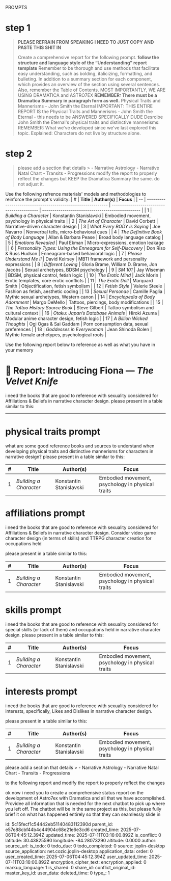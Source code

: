 PROMPTS

# step 1 

> **PLEASE REFRAIN FROM SPEAKING I NEED TO JUST COPY AND PASTE THIS SHIT IN**
>
> Create a comprehensive report for the following  prompt. **follow the structure and language style of the “Understanding” report template** Remember to be thorough and use methods that facilitate easy understanding, such as bolding, italicizing, formatting, and bulleting. In addition to a summary section for each component, which provides an overview of the section using several sentences. Also, remember the Table of Contents. MOST IMPORTANTLY, WE ARE USING DRAMATICA and ASTRO7EX 
> **REMEMBER: There must be a Dramatica Summary in paragraph form as well.**
> Physical Traits and Mannerisms - John Smith the Eternal
> IMPORTANT: THIS ENTIRE REPORT IS the Physical Traits and Mannerisms - John Smith the Eternal  -  this needs to be ANSWERED SPECIFICALLY DUDE
>  Desrcibe John Smith the Eternal's physical traits and distinctive mannerisms:
> REMEMBER: What we've developed since we've last explored this topic. 
> Explained: Characters do not live by structure alone. 

# step 2

 >please add a section that details > - Narrative Astrology 
	- Narrative Natal Chart
	- Transits 
	- Progressions
> modify the report to properly reflect the changes
> but KEEP the Dramatica Summary the same. do not adjust it. 







Use the following refrence materials' models and methodologies to reinforce the prompt's validity:
| #  | **Title**                                                   | **Author(s)**                              | **Focus**                                        |
| -- | ----------------------------------------------------------- | ------------------------------------------ | ------------------------------------------------ |
| 1  | *Building a Character*                                      | Konstantin Stanislavski                    | Embodied movement, psychology in physical traits |
| 2  | *The Art of Character*                                      | David Corbett                              | Narrative-driven character design                |
| 3  | *What Every BODY is Saying*                                 | Joe Navarro                                | Nonverbal tells, micro-behavioral cues           |
| 4  | *The Definitive Book of Body Language*                      | Allan & Barbara Pease                      | Broad body language catalog                      |
| 5  | *Emotions Revealed*                                         | Paul Ekman                                 | Micro-expressions, emotion leakage               |
| 6  | *Personality Types: Using the Enneagram for Self-Discovery* | Don Riso & Russ Hudson                     | Enneagram-based behavioral logic                 |
| 7  | *Please Understand Me II*                                   | David Keirsey                              | MBTI framework and personality expressions       |
| 8  | *Different Loving*                                          | Gloria Brame, William D. Brame, Jon Jacobs | Sexual archetypes, BDSM psychology               |
| 9  | *SM 101*                                                    | Jay Wiseman                                | BDSM, physical control, fetish logic             |
| 10 | *The Erotic Mind*                                           | Jack Morin                                 | Erotic templates, core erotic conflicts          |
| 11 | *The Erotic Doll*                                           | Marquard Smith                             | Objectification, fetish symbolism                |
| 12 | *Fetish Style*                                              | Valerie Steele                             | Fashion as fetish, aesthetic coding              |
| 13 | *Sexual Personae*                                           | Camille Paglia                             | Mythic sexual archetypes, Western canon          |
| 14 | *Encyclopedia of Body Adornment*                            | Margo DeMello                              | Tattoos, piercings, body modifications           |
| 15 | *The Tattoo History Source Book*                            | Steve Gilbert                              | Tattoo symbolism and cultural context            |
| 16 | *Otaku: Japan’s Database Animals*                           | Hiroki Azuma                               | Modular anime character design, fetish logic     |
| 17 | *A Billion Wicked Thoughts*                                 | Ogi Ogas & Sai Gaddam                      | Porn consumption data, sexual preferences        |
| 18 | *Goddesses in Everywoman*                                   | Jean Shinoda Bolen                         | Mythic female archetypes, psychological roots    |



Use the following report below to reference as well as what you have in your memory 

# 📘 Report: Introducing Fiona — *The Velvet Knife*





i need the books that are good to reference with sexuality considered for Affiliations & Beliefs in narrative character design. please present in a table similar to this:



---

# physical traits prompt

what are some good reference books and sources to understand when developing physical traits and distinctive mannerisms for characters in narrative design? please present in a table similar to this:

| #  | **Title**                                                   | **Author(s)**                              | **Focus**                                        |
| -- | ----------------------------------------------------------- | ------------------------------------------ | ------------------------------------------------ |
| 1  | *Building a Character*                                      | Konstantin Stanislavski                    | Embodied movement, psychology in physical traits 






# affiliations prompt

 i need the books that are good to reference with sexuality considered for Affiliations & Beliefs in narrative character design. Consider video game character design (in terms of skills) and TTRPG character creation for occupations held
 
 please present in a table similar to this:

| #  | **Title**                                                   | **Author(s)**                              | **Focus**                                        |
| -- | ----------------------------------------------------------- | ------------------------------------------ | ------------------------------------------------ |
| 1  | *Building a Character*                                      | Konstantin Stanislavski                    | Embodied movement, psychology in physical traits 




# skills prompt

i need the books that are good to reference with sexuality considered for special skills (or lack of them) and occupations held  in narrative character design. please present in a table similar to this:

| #  | **Title**                                                   | **Author(s)**                              | **Focus**                                        |
| -- | ----------------------------------------------------------- | ------------------------------------------ | ------------------------------------------------ |
| 1  | *Building a Character*                                      | Konstantin Stanislavski                    | Embodied movement, psychology in physical traits 


# interests prompt
 i need the books that are good to reference with sexuality considered for interests, specifically,  Likes and Dislikes in narrative character design.
 
 please present in a table similar to this:


| #  | **Title**                                                   | **Author(s)**                              | **Focus**                                        |
| -- | ----------------------------------------------------------- | ------------------------------------------ | ------------------------------------------------ |
| 1  | *Building a Character*                                      | Konstantin Stanislavski                    | Embodied movement, psychology in physical traits 


 please add a section that details > - Narrative Astrology 
	- Narrative Natal Chart
	- Transits 
	- Progressions

to the following report and modify the report to properly reflect the changes



ok now i need you to create a comprehensive status report on the development of Astro7ex with Dramatica and all that we have accomplished. Providee all information that is needed for the next chatbot to pick up where you left off. The chatbot will be in the same project as this, but please fully brief it on what has happened entirely so that they can seamlessly slide in

id: 5c15fecf1c54442eb51140483112390d
parent_id: e57e88cbf44b4c44904c68e21e6e3cd6
created_time: 2025-07-06T04:45:12.394Z
updated_time: 2025-07-11T03:16:00.892Z
is_conflict: 0
latitude: 30.43825590
longitude: -84.28073290
altitude: 0.0000
author: 
source_url: 
is_todo: 0
todo_due: 0
todo_completed: 0
source: joplin-desktop
source_application: net.cozic.joplin-desktop
application_data: 
order: 0
user_created_time: 2025-07-06T04:45:12.394Z
user_updated_time: 2025-07-11T03:16:00.892Z
encryption_cipher_text: 
encryption_applied: 0
markup_language: 1
is_shared: 0
share_id: 
conflict_original_id: 
master_key_id: 
user_data: 
deleted_time: 0
type_: 1